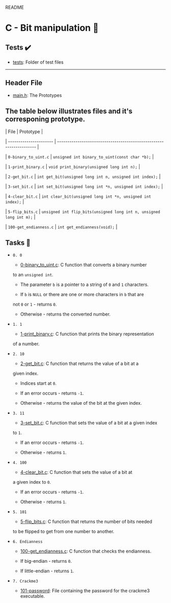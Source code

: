 README



# C - Bit manipulation :file_folder:



## Tests :heavy_check_mark:


* [tests](./tests): Folder of test files


----


## Header File


* [main.h](./main.h): The Prototypes


## The table below illustrates files and it's corresponing prototype.


| File                   | Prototype                                                           |

| ---------------------- | ------------------------------------------------------------------- |

| `0-binary_to_uint.c`   | `unsigned int binary_to_uint(const char *b);`                       |

| `1-print_binary.c`     | `void print_binary(unsigned long int n);`                           |

| `2-get_bit.c`          | `int get_bit(unsigned long int n, unsigned int index);`             |

| `3-set_bit.c`          | `int set_bit(unsigned long int *n, unsigned int index);`            |

| `4-clear_bit.c`        | `int clear_bit(unsigned long int *n, unsigned int index);`          |

| `5-flip_bits.c`        | `unsigned int flip_bits(unsigned long int n, unsigned long int m);` |

| `100-get_endianness.c` | `int get_endianness(void);`                                         |


## Tasks :page_with_curl:


* `0. 0`

  * [0-binary_to_uint.c](./0-binary_to_uint.c): C function that converts a binary number

  to an `unsigned int`.

  * The parameter `b` is a pointer to a string of `0` and `1` characters.

  * If `b` is `NULL` or there are one or more characters in `b` that are

  not `0` or `1` - returns `0`.

  * Otherwise - returns the converted number.


* `1. 1`

  * [1-print_binary.c](./1-print_binary.c): C function that prints the binary representation

  of a number.


* `2. 10`

  * [2-get_bit.c](./2-get_bit.c): C function that returns the value of a bit at a

  given index.

  * Indices start at `0`.

  * If an error occurs - returns `-1`.

  * Otherwise - returns the value of the bit at the given index.


* `3. 11`

  * [3-set_bit.c](./3-set_bit.c): C function that sets the value of a bit at a given index

  to `1`.

  * If an error occurs - returns `-1`.

  * Otherwise - returns `1`.


* `4. 100`

  * [4-clear_bit.c](./4-clear_bit.c): C function that sets the value of a bit at

  a given index to `0`.

  * If an error occurs - returns `-1`.

  * Otherwise - returns `1`.


* `5. 101`

  * [5-flip_bits.c](./5-flip_bits.c): C function that returns the number of bits needed

  to be flipped to get from one number to another.


* `6. Endianness`

  * [100-get_endianness.c](./100-get_endianness.c): C function that checks the endianness.

  * If big-endian - returns `0`.

  * If little-endian - returns `1`.


* `7. Crackme3`

  * [101-password](./101-password): File containing the password for the crackme3 executable.
